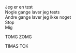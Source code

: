 Jeg er en test  
Nogle gange laver jeg tests  
Andre gange laver jeg ikke noget  
Stop  
Mig  

  

TOMG
ZOMG


TIMAS TOK

